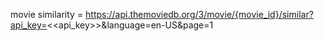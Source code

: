 movie similarity = https://api.themoviedb.org/3/movie/{movie_id}/similar?api_key=<<api_key>>&language=en-US&page=1